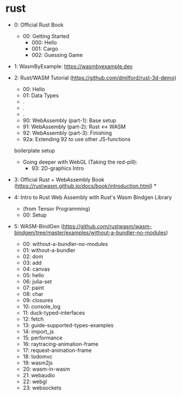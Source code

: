 # rust
* 0: Official Rust Book
    * 00: Getting Started
        * 000: Hello
        * 001: Cargo
        * 002: Guessing Game

* 1: WasmByExample: https://wasmbyexample.dev

* 2: Rust/WASM Tutorial (https://github.com/dmilford/rust-3d-demo)
    * 00: Hello
    * 01: Data Types
    *   .
    *   .
    *   .
    * 90: WebAssembly (part-1):  Base setup
    * 91: WebAssembly (part-2):  Rust <-> WASM
    * 92: WebAssembly (part-3):  Finishing  
    * 92a: Extending 92 to use other JS-functions
    
    
    boilerplate setup
    * Going deeper with WebGL (Taking the red-pill):
        * 93: 2D-graphics Intro

* 3: Official Rust + WebAssembly Book (https://rustwasm.github.io/docs/book/introduction.html)
    * 

* 4: Intro to Rust Web Assembly with Rust's Wasm Bindgen Library 
    * (from Tensor Programming)
    * 00: Setup

* 5: WASM-BindGen (https://github.com/rustwasm/wasm-bindgen/tree/master/examples/without-a-bundler-no-modules)
    * 00: without-a-bundler-no-modules
    * 01: without-a-bundler
    * 02: dom
    * 03: add
    * 04: canvas
    * 05: hello
    * 06: julia-set
    * 07: paint
    * 08: char
    * 09: closures
    * 10: console_log
    * 11: duck-typed-interfaces
    * 12: fetch
    * 13: guide-supported-types-examples
    * 14: import_js
    * 15: performance
    * 16: raytracing-animation-frame
    * 17: request-animation-frame
    * 18: todomvc
    * 19: wasm2js
    * 20: wasm-in-wasm
    * 21: webaudio
    * 22: webgl
    * 23: websockets

